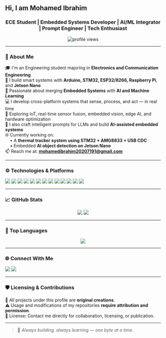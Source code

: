 ## Hi, I am Mohamed Ibrahim
<h3 align="center">ECE Student | Embedded Systems Developer | AI/ML Integrator | Prompt Engineer | Tech Enthusiast</h3>

<p align="center">
  <img src="https://komarev.com/ghpvc/?username=ibrahim307le&label=Profile%20views&color=0e75b6&style=flat" alt="profile views" />
</p>

---

### 🧠 About Me

🎓 I'm an Engineering student majoring in **Electronics and Communication Engineering**  
🔩 I build smart systems with **Arduino, STM32, ESP32/8266, Raspberry Pi**, and **Jetson Nano**  
🤖 Passionate about merging **Embedded Systems** with **AI and Machine Learning**  
💻 I develop cross-platform systems that sense, process, and act — in real time  
📡 Exploring IoT, real-time sensor fusion, embedded vision, edge AI, and hardware optimization  
🧠 I also craft intelligent prompts for LLMs and build **AI-assisted embedded systems**  
🌐 Currently working on:  
&nbsp;&nbsp;&nbsp;&nbsp;• A **thermal tracker system using STM32 + AMG8833 + USB CDC**  
&nbsp;&nbsp;&nbsp;&nbsp;• Embedded **AI object detection on Jetson Nano**  
📫 Reach me at: **mohamedibrahim20207191@gmail.com**

---

### ⚙️ Technologies & Platforms

<p align="left">
  <img src="https://img.shields.io/badge/C-00599C?style=flat&logo=c&logoColor=white" />
  <img src="https://img.shields.io/badge/C++-00599C?style=flat&logo=c%2B%2B&logoColor=white" />
  <img src="https://img.shields.io/badge/Python-3776AB?style=flat&logo=python&logoColor=white" />
  <img src="https://img.shields.io/badge/Embedded C-6600cc?style=flat&logo=c&logoColor=white" />
  <img src="https://img.shields.io/badge/STM32-03234B?style=flat&logo=stmicroelectronics&logoColor=white" />
  <img src="https://img.shields.io/badge/ESP32/8266-2C3E50?style=flat&logo=espressif&logoColor=white" />
  <img src="https://img.shields.io/badge/Arduino-00979D?style=flat&logo=arduino&logoColor=white" />
  <img src="https://img.shields.io/badge/Raspberry Pi-C51A4A?style=flat&logo=raspberry-pi&logoColor=white" />
  <img src="https://img.shields.io/badge/Jetson Nano-76B900?style=flat&logo=nvidia&logoColor=white" />
  <img src="https://img.shields.io/badge/Visual Studio Code-007ACC?style=flat&logo=visual-studio-code&logoColor=white" />
  <img src="https://img.shields.io/badge/Linux-FCC624?style=flat&logo=linux&logoColor=black" />
  <img src="https://img.shields.io/badge/AI/ML-FF6F00?style=flat&logo=tensorflow&logoColor=white" />
  <img src="https://img.shields.io/badge/Prompt Engineering-7E57C2?style=flat&logo=openai&logoColor=white" />
</p>

---

### 📈 GitHub Stats

<p align="center">
  <img src="https://github-readme-stats.vercel.app/api?username=ibrahim307le&show_icons=true&theme=react&border_radius=10&hide=stars" />
  <img src="https://github-readme-streak-stats.herokuapp.com/?user=ibrahim307le&theme=react" />
</p>

---

### 📌 Top Languages

<p align="center">
  <img src="https://github-readme-stats.vercel.app/api/top-langs/?username=ibrahim307le&layout=compact&theme=react" />
</p>

---

### 🌐 Connect With Me

<p align="left">
  <a href="mailto:mohamedibrahim20207191@gmail.com"><img src="https://img.shields.io/badge/Gmail-D14836?style=flat&logo=gmail&logoColor=white" /></a>
  <a href="https://github.com/ibrahim307le"><img src="https://img.shields.io/badge/GitHub-181717?style=flat&logo=github&logoColor=white" /></a>
</p>

---

### 🛡 Licensing & Contributions

📝 All projects under this profile are **original creations**.  
⚠️ Usage and modifications of my repositories **require attribution and permission**.  
📜 License: Contact me directly for collaboration, licensing, or publication.

---

> 🔧 *Always building, always learning — one byte at a time.*
